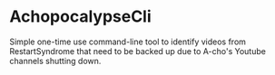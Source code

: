 # AchopocalypseCli
Simple one-time use command-line tool to identify videos from RestartSyndrome that need to be backed up due to A-cho's Youtube channels shutting down.
